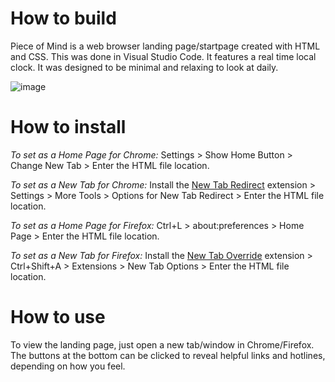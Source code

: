 # How to build
Piece of Mind is a web browser landing page/startpage created with HTML and CSS. This was done in Visual Studio Code. It features a real time local clock. It was designed to be minimal and relaxing to look at daily.

![image](https://user-images.githubusercontent.com/90075859/132101469-19075784-7327-4efa-b2b8-3f972b8d1f32.png)

# How to install
*To set as a Home Page for Chrome:*
Settings > Show Home Button > Change New Tab > Enter the HTML file location.

*To set as a New Tab for Chrome:*
Install the <a target="_blank" href="https://chrome.google.com/webstore/detail/new-tab-redirect/icpgjfneehieebagbmdbhnlpiopdcmna?hl=en">New Tab Redirect</a> extension > Settings > More Tools > Options for New Tab Redirect > Enter the HTML file location.



*To set as a Home Page for Firefox:*
Ctrl+L > about:preferences > Home Page > Enter the HTML file location.

*To set as a New Tab for Firefox:*
Install the <a href="https://addons.mozilla.org/en-US/firefox/addon/new-tab-override" target="_blank">New Tab Override</a> extension > Ctrl+Shift+A > Extensions > New Tab Options > Enter the HTML file location.


# How to use
To view the landing page, just open a new tab/window in Chrome/Firefox. The buttons at the bottom can be clicked to reveal helpful links and hotlines, depending on how you feel. 
